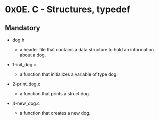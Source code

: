 # 0x0E. C - Structures, typedef

## Mandatory

- dog.h

  - a header file that contains a data structure to hold an information about a dog.

- 1-init_dog.c

  - a function that initializes a variable of type dog.

- 2-print_dog.c

  - a function that prints a struct dog.

- 4-new_dog.c

  - a function that creates a new dog.
